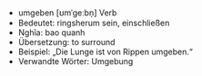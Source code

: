 - umgeben [ʊmˈɡeːbn̩]	Verb
- Bedeutet: ringsherum sein, einschließen
- Nghĩa: bao quanh
- Übersetzung: to surround
- Beispiel: „Die Lunge ist von Rippen umgeben.“
- Verwandte Wörter: Umgebung